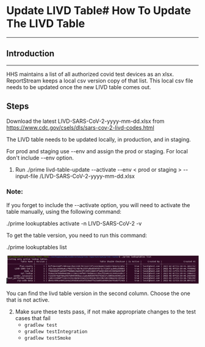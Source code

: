 # Update LIVD Table# How To Update The LIVD Table

---
## Introduction

---
HHS maintains a list of all authorized covid test devices as an xlsx. ReportStream
keeps a local csv version copy of that list. This local csv file needs to be updated
once the new LIVD table comes out.

##  Steps
Download the latest  LIVD-SARS-CoV-2-yyyy-mm-dd.xlsx from  https://www.cdc.gov/csels/dls/sars-cov-2-livd-codes.html

The LIVD table needs to be updated locally, in production, and in staging.

For prod and staging use --env and assign the prod or staging. For local don't include --env option.

1. Run ./prime livd-table-update --activate --env < prod or staging > --input-file <LOCALDIR>/LIVD-SARS-CoV-2-yyyy-mm-dd.xlsx

### Note:

If you forget to include the --activate option, you will need to activate the table manually, using the following command:

./prime lookuptables activate -n LIVD-SARS-CoV-2 -v <table version >

To get the table version, you need to run this command:

./prime lookuptables list

![img.png](livd-table-list.png)

You can find the livd table version in the second column. Choose the one that is not active.

2. Make sure these tests pass, if not make appropriate changes to the test cases that fail
    - ```gradlew test```
    - ```gradlew testIntegration```
    - ```gradlew testSmoke```